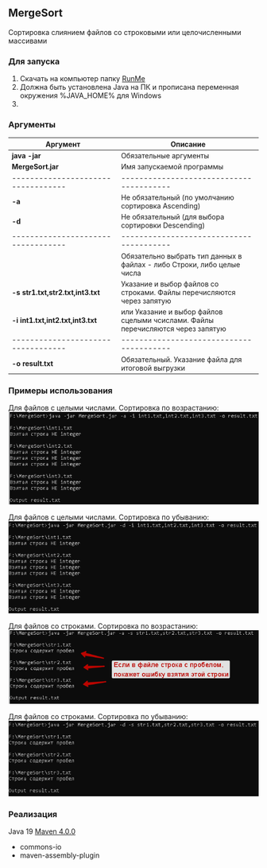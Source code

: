 ## MergeSort
Сортировка слиянием файлов со строковыми или целочисленными массивами
### Для запуска
1. Скачать на компьютер папку [RunMe](https://github.com/Deniskaponchik/CompareMerge/tree/master/RunMe)
2. Должна быть установлена Java на ПК и прописана переменная окружения %JAVA_HOME% для Windows
3.

### Аргументы
| Аргумент                          | Описание |
| ----------------------------------| ---------------------------------------|
| **java -jar**                     | Обязательные аргументы |
| **MergeSort.jar**                 | Имя запускаемой программы              |
| ----------------------------------|----------------------------------------|
| **-a**                            | Не обязательный (по умолчанию сортировка Ascending)|
| **-d**                            | Не обязательный (для выбора сортировки Descending)|
| ----------------------------------|----------------------------------------|
|                                   |Обязательно выбрать тип данных в файлах - либо Строки, либо целые числа|
| **-s str1.txt,str2.txt,int3.txt** | Указание и выбор файлов со строками. Файлы перечисляются через запятую|
| **-i int1.txt,int2.txt,int3.txt** | или Указание и выбор файлов сцелыми чсислами. Файлы перечисляются через запятую|
| ----------------------------------|----------------------------------------|
| **-o result.txt**                  | Обязательный. Указание файла для итоговой выгрузки|


### Примеры использования
Для файлов с целыми числами. Сортировка по возрастанию:
![alt text](https://github.com/Deniskaponchik/CompareMerge/blob/master/png/JarIntAsc.PNG)

Для файлов с целыми числами. Сортировка по убыванию:
![alt text](https://github.com/Deniskaponchik/CompareMerge/blob/master/png/JarIntDes.PNG)

Для файлов со строками. Сортировка по возрастанию:
![alt text](https://github.com/Deniskaponchik/CompareMerge/blob/master/png/JarStrAsc.PNG)

Для файлов со строками. Сортировка по убыванию:
![alt text](https://github.com/Deniskaponchik/CompareMerge/blob/master/png/JarStrDes.PNG)

### Реализация
Java 19
[Maven 4.0.0](https://github.com/Deniskaponchik/CompareMerge/blob/master/pom.xml)
* commons-io
* maven-assembly-plugin

